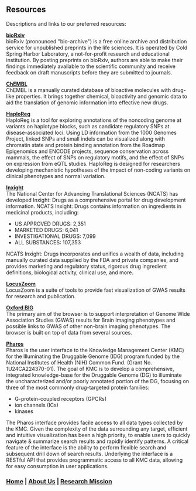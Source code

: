 ## Resources

Descriptions and links to our preferred resources:

**[bioRxiv](https://www.biorxiv.org/)**  
bioRxiv (pronounced "bio-archive") is a free online archive and distribution service for unpublished preprints in the life sciences. It is operated by Cold Spring Harbor Laboratory, a not-for-profit research and educational institution. By posting preprints on bioRxiv, authors are able to make their findings immediately available to the scientific community and receive feedback on draft manuscripts before they are submitted to journals.  

**[ChEMBL](https://www.ebi.ac.uk/chembl/)**  
ChEMBL is a manually curated database of bioactive molecules with drug-like properties. It brings together chemical, bioactivity and genomic data to aid the translation of genomic information into effective new drugs.  

**[HaploReg](https://pubs.broadinstitute.org/mammals/haploreg/haploreg.php)**  
HaploReg is a tool for exploring annotations of the noncoding genome at variants on haplotype blocks, such as candidate regulatory SNPs at disease-associated loci. Using LD information from the 1000 Genomes Project, linked SNPs and small indels can be visualized along with chromatin state and protein binding annotation from the Roadmap Epigenomics and ENCODE projects, sequence conservation across mammals, the effect of SNPs on regulatory motifs, and the effect of SNPs on expression from eQTL studies. HaploReg is designed for researchers developing mechanistic hypotheses of the impact of non-coding variants on clinical phenotypes and normal variation.  

**[Inxight](https://drugs.ncats.io/)**  
The National Center for Advancing Translational Sciences (NCATS) has developed Inxight: Drugs as a comprehensive portal for drug development information. NCATS Inxight: Drugs contains information on ingredients in medicinal products, including:
- US APPROVED DRUGS: 2,351
- MARKETED DRUGS: 6,041
- INVESTIGATIONAL DRUGS: 7,099
- ALL SUBSTANCES: 107,353  

NCATS Inxight: Drugs incorporates and unifies a wealth of data, including manually curated data supplied by the FDA and private companies, and provides marketing and regulatory status, rigorous drug ingredient definitions, biological activity, clinical use, and more.  

**[LocusZoom](http://locuszoom.org/)**  
LocusZoom is a suite of tools to provide fast visualization of GWAS results for research and publication.  

**[Oxford BIG](http://big.stats.ox.ac.uk/)**  
The primary aim of the browser is to support interpretation of Genome Wide Association Studies (GWAS) results for Brain Imaging phenotypes and possible links to GWAS of other non-brain imaging phenotypes. The browser is built on top of data from several sources.  

**[Pharos](https://pharos.ncats.nih.gov/)**  
Pharos is the user interface to the Knowledge Management Center (KMC) for the Illuminating the Druggable Genome (IDG) program funded by the National Institutes of Health (NIH) Common Fund. (Grant No. 1U24CA224370-01). The goal of KMC is to develop a comprehensive, integrated knowledge-base for the Druggable Genome (DG) to illuminate the uncharacterized and/or poorly annotated portion of the DG, focusing on three of the most commonly drug-targeted protein families:
- G-protein-coupled receptors (GPCRs)
- ion channels (ICs)
- kinases  

The Pharos interface provides facile access to all data types collected by the KMC. Given the complexity of the data surrounding any target, efficient and intuitive visualization has been a high priority, to enable users to quickly navigate & summarize search results and rapidly identify patterns. A critical feature of the interface is the ability to perform flexible search and subsequent drill down of search results. Underlying the interface is a RESTful API that provides programmatic access to all KMC data, allowing for easy consumption in user applications.  

### [Home](https://dlgeiser.github.io/SanGiovanni-Lab) | [About Us](https://dlgeiser.github.io/SanGiovanni-Lab/About) | [Research Mission](https://dlgeiser.github.io/SanGiovanni-Lab/Mission)

